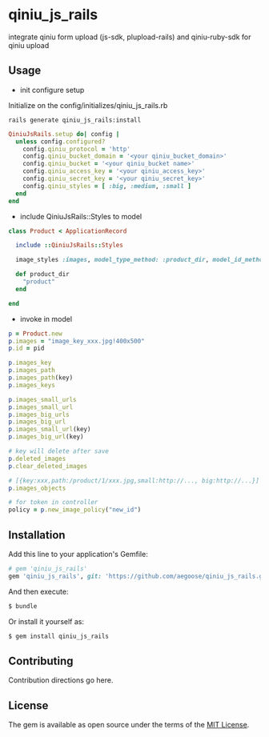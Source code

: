 # qiniu_js_rails
integrate qiniu form upload (js-sdk, plupload-rails) and qiniu-ruby-sdk for qiniu upload

## Usage

- init configure setup

Initialize on the config/initializes/qiniu_js_rails.rb

```shell
rails generate qiniu_js_rails:install
```

```ruby
QiniuJsRails.setup do| config |
  unless config.configured?
    config.qiniu_protocol = 'http'
    config.qiniu_bucket_domain = '<your qiniu_bucket_domain>'
    config.qiniu_bucket = '<your qiniu_bucket name>'
    config.qiniu_access_key = '<your qiniu_access_key>'
    config.qiniu_secret_key = '<your qiniu_secret_key>'
    config.qiniu_styles = [ :big, :medium, :small ]
  end
end
```

- include QiniuJsRails::Styles to model

```ruby
class Product < ApplicationRecord

  include ::QiniuJsRails::Styles

  image_styles :images, model_type_method: :product_dir, model_id_method: :id

  def product_dir
    "product"
  end

end

```

- invoke in model
```ruby
p = Product.new
p.images = "image_key_xxx.jpg!400x500"
p.id = pid

p.images_key
p.images_path
p.images_path(key)
p.images_keys

p.images_small_urls
p.images_small_url
p.images_big_urls
p.images_big_url
p.images_small_url(key)
p.images_big_url(key)

# key will delete after save
p.deleted_images
p.clear_deleted_images

# [{key:xxx,path:/product/1/xxx.jpg,small:http://..., big:http://...}]
p.images_objects

# for token in controller
policy = p.new_image_policy("new_id")
```


## Installation
Add this line to your application's Gemfile:

```ruby
# gem 'qiniu_js_rails'
gem 'qiniu_js_rails', git: 'https://github.com/aegoose/qiniu_js_rails.git'
```

And then execute:
```bash
$ bundle
```

Or install it yourself as:
```bash
$ gem install qiniu_js_rails
```

## Contributing
Contribution directions go here.

## License
The gem is available as open source under the terms of the [MIT License](http://opensource.org/licenses/MIT).
